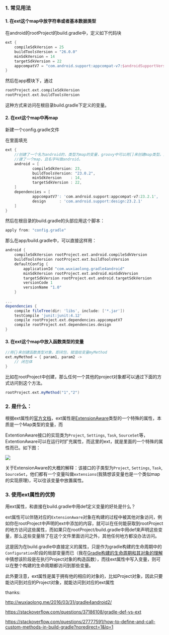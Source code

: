 

### 1. 常见用法

#### 1. 在ext这个map中放字符串或者基本数据类型

在android的rootProject的build.gradle中，定义如下代码块

``` groovy
ext {
    compileSdkVersion = 25
    buildToolsVersion = "26.0.0"
    minSdkVersion = 14
    targetSdkVersion = 22
    appcompatV7 = "com.android.support:appcompat-v7:$androidSupportVersion"
}
```

然后在app模块下，通过

```groovy
rootProject.ext.compileSdkVersion
rootProject.ext.buildToolsVersion
```

这种方式来访问在根目录build.gradle下定义的变量。



#### 2. 在ext这个map中再map

新建一个config.gradle文件

在里面填充

```groovy
ext {
	//创建了一个名为android的，类型为map的变量，groovy中可以用[]来创建map类型。那么就是一个map下面又创     
    //建了一个map，且名字叫做android。
    android = [
            compileSdkVersion: 23,
            buildToolsVersion: "23.0.2",
            minSdkVersion    : 14,
            targetSdkVersion : 22,
    ]
    dependencies = [
            appcompatV7': 'com.android.support:appcompat-v7:23.2.1',
            design      : 'com.android.support:design:23.2.1'
    ]
}
```

然后在根目录的build.gradle的头部应用这个脚本：

``` groovy
apply from: "config.gradle"
```

那么在app/build.gradle中，可以直接这样用：

```groovy
android {
    compileSdkVersion rootProject.ext.android.compileSdkVersion
    buildToolsVersion rootProject.ext.buildToolsVersion
    defaultConfig {
        applicationId "com.wuxiaolong.gradle4android"
        minSdkVersion rootProject.ext.android.minSdkVersion
        targetSdkVersion rootProject.ext.android.targetSdkVersion
        versionCode 1
        versionName "1.0"
    }
  
...
dependencies {
    compile fileTree(dir: 'libs', include: ['*.jar'])
    testCompile 'junit:junit:4.12'
    compile rootProject.ext.dependencies.appcompatV7
    compile rootProject.ext.dependencies.design
}
```

#### 3. 在ext这个map中放入函数类型的变量

```groovy
//用{}来创建函数类型对象，即闭包，赋值给变量myMethod
ext.myMethod = { param1, param2 ->
    // 闭包体
}
```

比如在rootProject中创建，那么任何一个其他的project对象都可以通过下面的方式访问到这个方法。

```groovy
rootProject.ext.myMethod("1","2")
```



### 2. 是什么：

根据ext属性的[官方文档](https://docs.gradle.org/current/dsl/org.gradle.api.plugins.ExtraPropertiesExtension.html#org.gradle.api.plugins.ExtraPropertiesExtension)，ext属性是[ExtensionAware](https://docs.gradle.org/current/dsl/org.gradle.api.plugins.ExtensionAware.html)类型的一个特殊的属性，本质是一个Map类型的变量，而

ExtentionAware接口的实现类为`Project`, `Settings`, `Task`, `SourceSet`等，ExtentionAware可以在运行时扩充属性，而这里的ext，就是里面的一个特殊的属性而已。如下图：

![](https://upload-images.jianshu.io/upload_images/7177220-41485d8af4ff7083.png?imageMogr2/auto-orient/strip%7CimageView2/2/w/1240)

关于ExtensionAware的大概的解释：该接口的子类型为`Project`, `Settings`, `Task`, `SourceSet`，他们都有一个变量叫做`extensions`(我猜想该变量也是一个类似map的实现原理)，可以往该变量中放置属性。



### 3. 使用ext属性的优势

用ext属性，和直接在build.gradle中用def定义变量的好处是什么？



ext属性可以伴随对应的`ExtensionAware`对象在构建的过程中被其他对象访问，例如你在rootProject中声明的ext中添加的内容，就可以在任何能获取到rootProject的地方访问这些属性，而如果只在rootProject/build.gradle中用def来声明这些变量，那么这些变量除了在这个文件里面访问之外，其他任何地方都没办法访问。

这是因为在build.gradle中直接定义的属性，只是作为gradle构建的生命周期中的`Configuration`阶段的局部变量而已（我在[Gradle构建的生命周期和其对象的理解](https://www.jianshu.com/p/4f0ff9bd2f62)中猜想该阶段是在执行Project对象的构造函数），而往ext属性中写入变量，则可以在整个构建的生命周期都访问到那些变量。



此外要注意，ext属性是属于拥有他的相应的对象的，比如Project对象，因此只要能访问到对应的Project对象，就能访问到对应的ext属性





thanks:

http://wuxiaolong.me/2016/03/31/gradle4android2/

https://stackoverflow.com/questions/37186108/gradle-def-vs-ext

https://stackoverflow.com/questions/27777591/how-to-define-and-call-custom-methods-in-build-gradle?noredirect=1&lq=1

